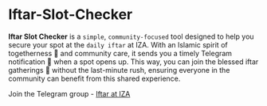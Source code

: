 # Iftar-Slot-Checker

**Iftar Slot Checker** is a `simple`, `community-focused` tool designed to help you secure your spot at the `daily iftar` at IZA. With an Islamic spirit of togetherness 🤲 and community care, it sends you a timely Telegram notification 🔔 when a spot opens up. This way, you can join the blessed iftar gatherings 🕌 without the last-minute rush, ensuring everyone in the community can benefit from this shared experience.

Join the Telegram group - [Iftar at IZA](https://t.me/+M43iaRqaMv9hNGUy)
